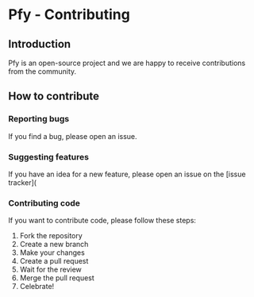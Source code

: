 # Pfy - Contributing

## Introduction

Pfy is an open-source project and we are happy to receive contributions from the community.

## How to contribute

### Reporting bugs

If you find a bug, please open an issue.

### Suggesting features

If you have an idea for a new feature, please open an issue on the [issue tracker](

### Contributing code

If you want to contribute code, please follow these steps:

1. Fork the repository
2. Create a new branch
3. Make your changes
4. Create a pull request
5. Wait for the review
6. Merge the pull request
7. Celebrate!
